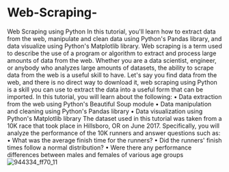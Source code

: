 # Web-Scraping-
Web Scraping using Python In this tutorial, you'll learn how to extract data from the web, manipulate and clean data using Python's Pandas library, and data visualize using Python's Matplotlib library. Web scraping is a term used to describe the use of a program or algorithm to extract and process large amounts of data from the web. Whether you are a data scientist, engineer, or anybody who analyzes large amounts of datasets, the ability to scrape data from the web is a useful skill to have. Let's say you find data from the web, and there is no direct way to download it, web scraping using Python is a skill you can use to extract the data into a useful form that can be imported.  In this tutorial, you will learn about the following:  • Data extraction from the web using Python's Beautiful Soup module  • Data manipulation and cleaning using Python's Pandas library  • Data visualization using Python's Matplotlib library  The dataset used in this tutorial was taken from a 10K race that took place in Hillsboro, OR on June 2017. Specifically, you will analyze the performance of the 10K runners and answer questions such as:  • What was the average finish time for the runners?  • Did the runners' finish times follow a normal distribution?  • Were there any performance differences between males and females of various age groups
![944334_ff70_11](https://user-images.githubusercontent.com/40062143/61366524-02f3dc00-a88a-11e9-8663-f29ed016df74.jpg)
